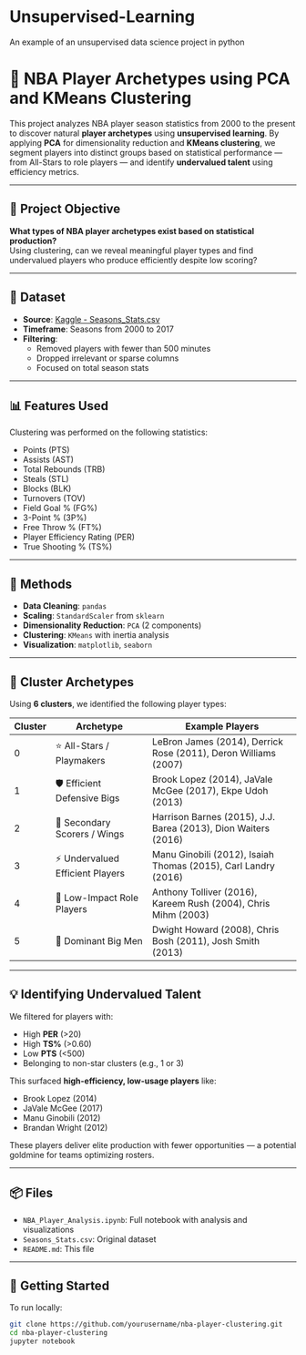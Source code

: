 # Unsupervised-Learning
An example of an unsupervised data science project in python

# 🏀 NBA Player Archetypes using PCA and KMeans Clustering

This project analyzes NBA player season statistics from 2000 to the present to discover natural **player archetypes** using **unsupervised learning**. By applying **PCA** for dimensionality reduction and **KMeans clustering**, we segment players into distinct groups based on statistical performance — from All-Stars to role players — and identify **undervalued talent** using efficiency metrics.

---

## 🎯 Project Objective

**What types of NBA player archetypes exist based on statistical production?**  
Using clustering, can we reveal meaningful player types and find undervalued players who produce efficiently despite low scoring?

---

## 📁 Dataset

- **Source**: [Kaggle - Seasons_Stats.csv](https://www.kaggle.com/datasets/drgilermo/nba-players-stats)
- **Timeframe**: Seasons from 2000 to 2017
- **Filtering**:
  - Removed players with fewer than 500 minutes
  - Dropped irrelevant or sparse columns
  - Focused on total season stats

---

## 📊 Features Used

Clustering was performed on the following statistics:
- Points (PTS)
- Assists (AST)
- Total Rebounds (TRB)
- Steals (STL)
- Blocks (BLK)
- Turnovers (TOV)
- Field Goal % (FG%)
- 3-Point % (3P%)
- Free Throw % (FT%)
- Player Efficiency Rating (PER)
- True Shooting % (TS%)

---

## 🧠 Methods

- **Data Cleaning**: `pandas`
- **Scaling**: `StandardScaler` from `sklearn`
- **Dimensionality Reduction**: `PCA` (2 components)
- **Clustering**: `KMeans` with inertia analysis
- **Visualization**: `matplotlib`, `seaborn`

---

## 🔎 Cluster Archetypes

Using **6 clusters**, we identified the following player types:

| Cluster | Archetype | Example Players |
|---------|-----------|-----------------|
| 0 | ⭐ All-Stars / Playmakers | LeBron James (2014), Derrick Rose (2011), Deron Williams (2007) |
| 1 | 🛡️ Efficient Defensive Bigs | Brook Lopez (2014), JaVale McGee (2017), Ekpe Udoh (2013) |
| 2 | 🎯 Secondary Scorers / Wings | Harrison Barnes (2015), J.J. Barea (2013), Dion Waiters (2016) |
| 3 | ⚡ Undervalued Efficient Players | Manu Ginobili (2012), Isaiah Thomas (2015), Carl Landry (2016) |
| 4 | 🔁 Low-Impact Role Players | Anthony Tolliver (2016), Kareem Rush (2004), Chris Mihm (2003) |
| 5 | 🧱 Dominant Big Men | Dwight Howard (2008), Chris Bosh (2011), Josh Smith (2013) |

---

## 💡 Identifying Undervalued Talent

We filtered for players with:
- High **PER** (>20)
- High **TS%** (>0.60)
- Low **PTS** (<500)
- Belonging to non-star clusters (e.g., 1 or 3)

This surfaced **high-efficiency, low-usage players** like:
- Brook Lopez (2014)
- JaVale McGee (2017)
- Manu Ginobili (2012)
- Brandan Wright (2012)

These players deliver elite production with fewer opportunities — a potential goldmine for teams optimizing rosters.

---

## 📦 Files

- `NBA_Player_Analysis.ipynb`: Full notebook with analysis and visualizations
- `Seasons_Stats.csv`: Original dataset
- `README.md`: This file

---

## 🚀 Getting Started

To run locally:

```bash
git clone https://github.com/yourusername/nba-player-clustering.git
cd nba-player-clustering
jupyter notebook
